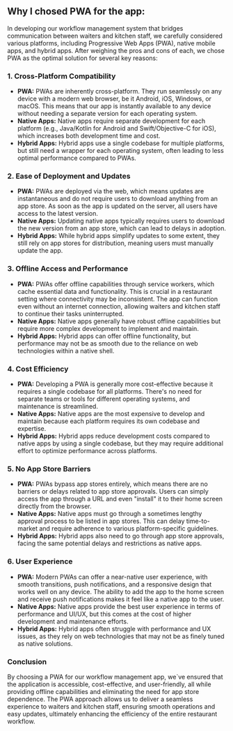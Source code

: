 ## Why I chosed PWA for the app:

In developing our workflow management system that bridges communication between waiters and kitchen staff, we carefully considered various platforms, including Progressive Web Apps (PWA), native mobile apps, and hybrid apps. After weighing the pros and cons of each, we chose PWA as the optimal solution for several key reasons:

### 1. Cross-Platform Compatibility
- **PWA:** PWAs are inherently cross-platform. They run seamlessly on any device with a modern web browser, be it Android, iOS, Windows, or macOS. This means that our app is instantly available to any device without needing a separate version for each operating system.
- **Native Apps:** Native apps require separate development for each platform (e.g., Java/Kotlin for Android and Swift/Objective-C for iOS), which increases both development time and cost.
- **Hybrid Apps:** Hybrid apps use a single codebase for multiple platforms, but still need a wrapper for each operating system, often leading to less optimal performance compared to PWAs.

### 2. Ease of Deployment and Updates
- **PWA:** PWAs are deployed via the web, which means updates are instantaneous and do not require users to download anything from an app store. As soon as the app is updated on the server, all users have access to the latest version.
- **Native Apps:** Updating native apps typically requires users to download the new version from an app store, which can lead to delays in adoption.
- **Hybrid Apps:** While hybrid apps simplify updates to some extent, they still rely on app stores for distribution, meaning users must manually update the app.

### 3. Offline Access and Performance
- **PWA:** PWAs offer offline capabilities through service workers, which cache essential data and functionality. This is crucial in a restaurant setting where connectivity may be inconsistent. The app can function even without an internet connection, allowing waiters and kitchen staff to continue their tasks uninterrupted.
- **Native Apps:** Native apps generally have robust offline capabilities but require more complex development to implement and maintain.
- **Hybrid Apps:** Hybrid apps can offer offline functionality, but performance may not be as smooth due to the reliance on web technologies within a native shell.

### 4. Cost Efficiency
- **PWA:** Developing a PWA is generally more cost-effective because it requires a single codebase for all platforms. There's no need for separate teams or tools for different operating systems, and maintenance is streamlined.
- **Native Apps:** Native apps are the most expensive to develop and maintain because each platform requires its own codebase and expertise.
- **Hybrid Apps:** Hybrid apps reduce development costs compared to native apps by using a single codebase, but they may require additional effort to optimize performance across platforms.

### 5. No App Store Barriers
- **PWA:** PWAs bypass app stores entirely, which means there are no barriers or delays related to app store approvals. Users can simply access the app through a URL and even "install" it to their home screen directly from the browser.
- **Native Apps:** Native apps must go through a sometimes lengthy approval process to be listed in app stores. This can delay time-to-market and require adherence to various platform-specific guidelines.
- **Hybrid Apps:** Hybrid apps also need to go through app store approvals, facing the same potential delays and restrictions as native apps.

### 6. User Experience
- **PWA:** Modern PWAs can offer a near-native user experience, with smooth transitions, push notifications, and a responsive design that works well on any device. The ability to add the app to the home screen and receive push notifications makes it feel like a native app to the user.
- **Native Apps:** Native apps provide the best user experience in terms of performance and UI/UX, but this comes at the cost of higher development and maintenance efforts.
- **Hybrid Apps:** Hybrid apps often struggle with performance and UX issues, as they rely on web technologies that may not be as finely tuned as native solutions.

### Conclusion
By choosing a PWA for our workflow management app, we`ve ensured that the application is accessible, cost-effective, and user-friendly, all while providing offline capabilities and eliminating the need for app store dependence. The PWA approach allows us to deliver a seamless experience to waiters and kitchen staff, ensuring smooth operations and easy updates, ultimately enhancing the efficiency of the entire restaurant workflow.
